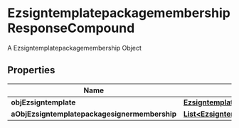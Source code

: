 

# EzsigntemplatepackagemembershipResponseCompound

A Ezsigntemplatepackagemembership Object

## Properties

| Name | Type | Description | Notes |
|------------ | ------------- | ------------- | -------------|
|**objEzsigntemplate** | [**EzsigntemplateResponseCompound**](EzsigntemplateResponseCompound.md) |  |  |
|**aObjEzsigntemplatepackagesignermembership** | [**List&lt;EzsigntemplatepackagesignermembershipResponseCompound&gt;**](EzsigntemplatepackagesignermembershipResponseCompound.md) |  |  |




